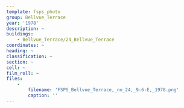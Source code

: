 ```yaml
---
template: fsps_photo
group: Bellvue_Terrace
year: '1978'
description: ~
buildings:
    - Bellvue_Terrace/24_Bellvue_Terrace
coordinates: ~
heading: ~
classification: ~
section: ~
cell: ~
film_roll: ~
files:
    -
        filename: 'FSPS_Bellvue_Terrace,_no_24,_9-6-E,_1978.png'
        caption: ''
---
```

